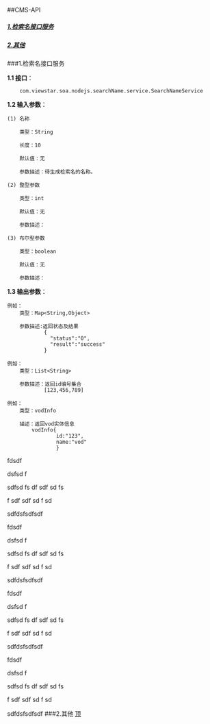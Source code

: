 ##<A name="CMS_API">CMS-API</A>

##### [1.检索名接口服务](#a)
##### [2.其他](#b)

###<span id = "b">1.检索名接口服务</span>

**1.1 接口**：
	
		com.viewstar.soa.nodejs.searchName.service.SearchNameService

**1.2 输入参数**：

	(1) 名称
		
		类型：String
		
		长度：10
	
		默认值：无

		参数描述：待生成检索名的名称。

	(2) 整型参数
	
		类型：int

		默认值：无

		参数描述：

	(3) 布尔型参数
	
		类型：boolean
	
		默认值：无

		参数描述：


**1.3 输出参数**：

	例如：
		类型：Map<String,Object>

		参数描述:返回状态及结果
				{
				  "status":"0",
				  "result":"success"
				}

	例如：
		类型：List<String>

		参数描述：返回id编号集合 
				[123,456,789]

	例如：
		类型：vodInfo

		描述：返回vod实体信息
			vodInfo{
			  		id:"123",
			  		name:"vod"
					}
fdsdf

dsfsd
f

sdfsd
fs
df
sdf
sd
fs


f
sdf
sdf
sd
f
sd



sdfdsfsdfsdf

fdsdf

dsfsd
f

sdfsd
fs
df
sdf
sd
fs


f
sdf
sdf
sd
f
sd



sdfdsfsdfsdf

fdsdf

dsfsd
f

sdfsd
fs
df
sdf
sd
fs


f
sdf
sdf
sd
f
sd



sdfdsfsdfsdf

fdsdf

dsfsd
f

sdfsd
fs
df
sdf
sd
fs


f
sdf
sdf
sd
f
sd



sdfdsfsdfsdf
###<span id = "b">2.其他</span>
<A HREF="#CMS_API">顶</A>

